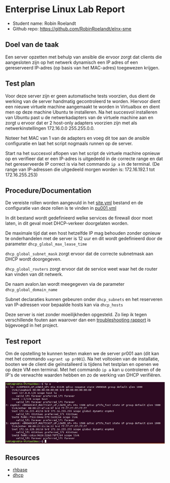 # Enterprise Linux Lab Report

- Student name: Robin Roelandt
- Github repo: <https://github.com/RobinRoelandt/elnx-sme>

## Doel van de taak

Een server opzetten met behulp van ansible die ervoor zorgt dat clients die aangesloten zijn op het netwerk dynamisch een IP adres of een gereserveerd IP-adres (op basis van het MAC-adres) toegewezen krijgen.

## Test plan

Voor deze server zijn er geen automatische tests voorzien, dus dient de werking van de server handmatig gecontroleerd te worden.
Hiervoor dient een nieuwe virtuele machine aangemaakt te worden in Virtualbox en dient men op deze machine Ubuntu te installeren.
Na het succesvol installeren van Ubuntu past u de netwerkadapters van de virtuele machine aan en zorgt u ervoor dat er 2 host-only adapters voorzien zijn met als netwerkinstellingen 172.16.0.0 255.255.0.0.

Noteer het MAC van 1 van de adapters en voeg dit toe aan de ansible configuratie en laat het script nogmaals runnen op de server.

Start na het succesvol aflopen van het script de virtuele machine opnieuw op en verifieer dat er een IP-adres is uitgedeeld in de correcte range en dat het gereserveerde IP correct is via het commando ``ip a`` in de terminal.
(De range van IP-adressen die uitgedeeld morgen worden is: 172.16.192.1 tot 172.16.255.253)

## Procedure/Documentation

De vereiste rollen worden aangevuld in het [site.yml](https://github.com/RobinRoelandt/elnx-sme/blob/master/ansible/site.yml) bestand en de configuratie van deze rollen is te vinden in [pu001.yml](https://github.com/RobinRoelandt/elnx-sme/blob/master/ansible/host_vars/pr001.yml)

In dit bestand wordt gedefinieerd welke services de firewall door moet laten, in dit geval moet DHCP-verkeer doorgelaten worden.

De maximale tijd dat een host hetzelfde IP mag behouden zonder opnieuw te onderhandelen met de server is 12 uur en dit wordt gedefinieerd door de parameter ``dhcp_global_max_lease_time``

``dhcp_global_subnet_mask`` zorgt ervoor dat de correcte subnetmask aan DHCP wordt doorgegeven.

``dhcp_global_routers`` zorgt ervoor dat de service weet waar het de router kan vinden van dit netwerk.

De naam avalon.lan wordt meegegeven via de parameter ``dhcp_global_domain_name``

Subnet declaraties kunnen gebeuren onder ``dhcp_subnets`` en het reserveren van IP-adressen voor bepaalde hosts kan via ``dhcp_hosts``


Deze server is niet zonder moeilijkheden opgesteld. Zo liep ik tegen verschillende fouten aan waarover dan een [troubleshooting rapport](rapport-troubleshooting-DHCP.md) is bijgevoegd in het project.


## Test report

Om de opstelling te kunnen testen maken we de server pr001 aan (dit kan met het commando ``vagrant up pr001``). Na het voltooien van de installatie, booten we de client die geïnstalleerd is tijdens het testplan en openen we op deze VM een terminal. Met het commando ``ip a`` kan u controleren of de IP's de verwachte waarden hebben en zo de werking van DHCP verifiëren.

![Succesvolle test DHCP](Screenshots/DHCP.JPG)


## Resources

- [rhbase](https://github.com/bertvv/ansible-role-rh-base)
- [dhcp](https://github.com/bertvv/ansible-role-dhcp)
